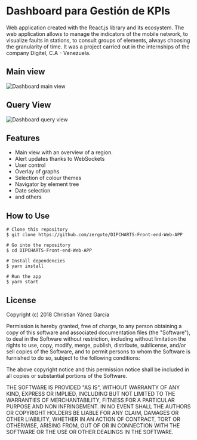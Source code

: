 # Dashboard para Gestión de KPIs

Web application created with the React.js library and its ecosystem. The web application allows to manage the indicators of the mobile network, to visualize faults in stations, to consult groups of elements, always choosing the granularity of time. It was a project carried out in the internships of the company Digitel, C.A - Venezuela.

## Main view
![Dashboard main view](https://github.com/zergote/DIPCHARTS-Front-end-Web-APP/blob/master/screen%20captures/Dashboard_Principal.png "Dashboard main view")

## Query View
![Dashboard query view](https://github.com/zergote/DIPCHARTS-Front-end-Web-APP/blob/master/screen%20captures/Dashboard_Consultas.png "Dashboard query view")

## Features
- Main view with an overview of a region.
- Alert updates thanks to WebSockets
- User control
- Overlay of graphs
- Selection of colour themes
- Navigator by element tree
- Date selection
- and others

## How to Use
```
# Clone this repository
$ git clone https://github.com/zergote/DIPCHARTS-Front-end-Web-APP

# Go into the repository
$ cd DIPCHARTS-Front-end-Web-APP

# Install dependencies
$ yarn install

# Run the app
$ yarn start
```
## License
Copyright (c) 2018 Christian Yánez García

Permission is hereby granted, free of charge, to any person obtaining a copy of this software and associated documentation files (the "Software"), to deal in the Software without restriction, including without limitation the rights to use, copy, modify, merge, publish, distribute, sublicense, and/or sell copies of the Software, and to permit persons to whom the Software is furnished to do so, subject to the following conditions:

The above copyright notice and this permission notice shall be included in all copies or substantial portions of the Software.

THE SOFTWARE IS PROVIDED "AS IS", WITHOUT WARRANTY OF ANY KIND, EXPRESS OR IMPLIED, INCLUDING BUT NOT LIMITED TO THE WARRANTIES OF MERCHANTABILITY, FITNESS FOR A PARTICULAR PURPOSE AND NON INFRINGEMENT. IN NO EVENT SHALL THE AUTHORS OR COPYRIGHT HOLDERS BE LIABLE FOR ANY CLAIM, DAMAGES OR OTHER LIABILITY, WHETHER IN AN ACTION OF CONTRACT, TORT OR OTHERWISE, ARISING FROM, OUT OF OR IN CONNECTION WITH THE SOFTWARE OR THE USE OR OTHER DEALINGS IN THE SOFTWARE.
